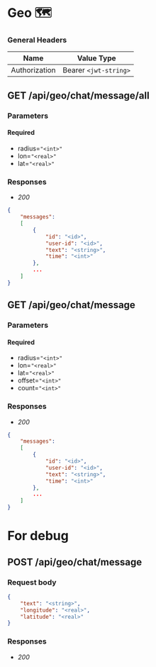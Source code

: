 # Geo 🗺

### General Headers
| Name | Value Type | 
| ---- | -----------|
| Authorization | Bearer `<jwt-string>` |

## GET /api/geo/chat/message/all

### Parameters
#### Required
- radius=`"<int>"`
- lon=`"<real>"`
- lat=`"<real>"`

### Responses
- *200*
```json
{
    "messages":
    [
        {
            "id": "<id>",
            "user-id": "<id>",
            "text": "<string>",
            "time": "<int>"
        },
        ...
    ]
}
```

## GET /api/geo/chat/message

### Parameters
#### Required
- radius=`"<int>"`
- lon=`"<real>"`
- lat=`"<real>"`
- offset=`"<int>"`
- count=`"<int>"`

### Responses
- *200*
```json
{
    "messages":
    [
        {
            "id": "<id>",
            "user-id": "<id>",
            "text": "<string>",
            "time": "<int>"
        },
        ...
    ]
}
```

<!-- -------------------------------------------- -->

# For debug

## POST /api/geo/chat/message

### Request body
```json
{
    "text": "<string>",
    "longitude": "<real>",
    "latitude": "<real>"
}
```

### Responses
- *200*
